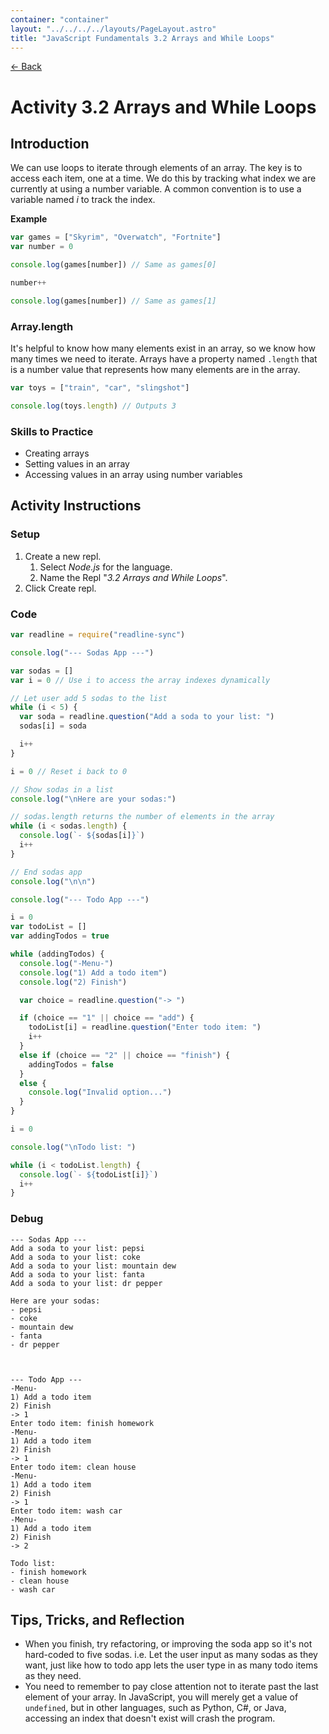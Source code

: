 ```yaml
---
container: "container"
layout: "../../../../layouts/PageLayout.astro"
title: "JavaScript Fundamentals 3.2 Arrays and While Loops"
---
```


[← Back](/courses/javascript-fundamentals/)

# Activity 3.2 Arrays and While Loops

## Introduction

We can use loops to iterate through elements of an array. The key is to access each item, one at a time. We do this by tracking what index we are currently at using a number variable. A common convention is to use a variable named _i_ to track the index.

**Example**

```js
var games = ["Skyrim", "Overwatch", "Fortnite"]
var number = 0

console.log(games[number]) // Same as games[0]

number++

console.log(games[number]) // Same as games[1]
```

### Array.length

It's helpful to know how many elements exist in an array, so we know how many times we need to iterate. Arrays have a property named `.length` that is a number value that represents how many elements are in the array.

```js
var toys = ["train", "car", "slingshot"]

console.log(toys.length) // Outputs 3
```

### Skills to Practice

- Creating arrays
- Setting values in an array
- Accessing values in an array using number variables

## Activity Instructions

### Setup

1. Create a new repl.
   1. Select _Node.js_ for the language.
   2. Name the Repl "_3.2 Arrays and While Loops_".
2. Click Create repl.

### Code

```javascript
var readline = require("readline-sync")

console.log("--- Sodas App ---")

var sodas = []
var i = 0 // Use i to access the array indexes dynamically

// Let user add 5 sodas to the list
while (i < 5) {
  var soda = readline.question("Add a soda to your list: ")
  sodas[i] = soda

  i++
}

i = 0 // Reset i back to 0

// Show sodas in a list
console.log("\nHere are your sodas:")

// sodas.length returns the number of elements in the array
while (i < sodas.length) {
  console.log(`- ${sodas[i]}`)
  i++
}

// End sodas app
console.log("\n\n")

console.log("--- Todo App ---")

i = 0
var todoList = []
var addingTodos = true

while (addingTodos) {
  console.log("-Menu-")
  console.log("1) Add a todo item")
  console.log("2) Finish")

  var choice = readline.question("-> ")

  if (choice == "1" || choice == "add") {
    todoList[i] = readline.question("Enter todo item: ")
    i++
  } 
  else if (choice == "2" || choice == "finish") {
    addingTodos = false
  } 
  else {
    console.log("Invalid option...")
  }
}

i = 0

console.log("\nTodo list: ")

while (i < todoList.length) {
  console.log(`- ${todoList[i]}`)
  i++
}
```

### Debug

```
--- Sodas App ---
Add a soda to your list: pepsi
Add a soda to your list: coke
Add a soda to your list: mountain dew
Add a soda to your list: fanta
Add a soda to your list: dr pepper

Here are your sodas:
- pepsi
- coke
- mountain dew
- fanta
- dr pepper



--- Todo App ---
-Menu-
1) Add a todo item
2) Finish
-> 1
Enter todo item: finish homework
-Menu-
1) Add a todo item
2) Finish
-> 1
Enter todo item: clean house
-Menu-
1) Add a todo item
2) Finish
-> 1
Enter todo item: wash car
-Menu-
1) Add a todo item
2) Finish
-> 2

Todo list:
- finish homework
- clean house
- wash car
```

## Tips, Tricks, and Reflection

- When you finish, try refactoring, or improving the soda app so it's not hard-coded to five sodas. i.e. Let the user input as many sodas as they want, just like how to todo app lets the user type in as many todo items as they need.
- You need to remember to pay close attention not to iterate past the last element of your array. In JavaScript, you will merely get a value of `undefined`, but in other languages, such as Python, C#, or Java, accessing an index that doesn't exist will crash the program.
